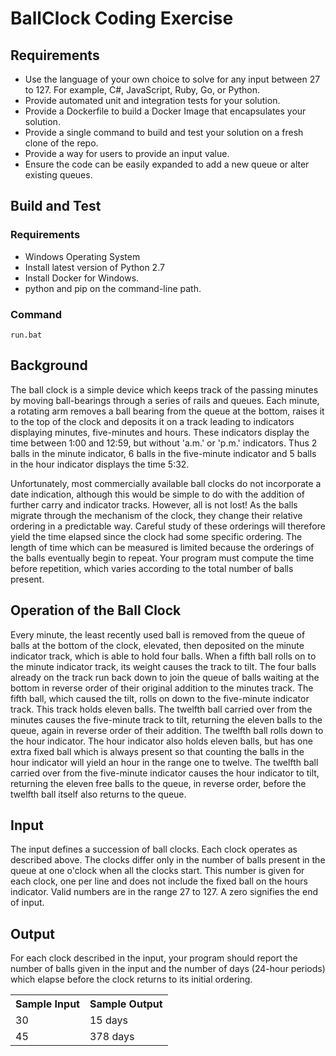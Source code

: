 # BallClock Coding Exercise

## Requirements

* Use the language of your own choice to solve for any input between 27 to 127. For example, C#, JavaScript, Ruby, Go, or Python.
* Provide automated unit and integration tests for your solution.
* Provide a Dockerfile to build a Docker Image that encapsulates your solution.
* Provide a single command to build and test your solution on a fresh clone of the repo.
* Provide a way for users to provide an input value.
* Ensure the code can be easily expanded to add a new queue or alter existing queues.

## Build and Test
 
### Requirements

* Windows Operating System
* Install latest version of Python 2.7
* Install Docker for Windows.
* python and pip on the command-line path.

### Command

    run.bat

## Background

The ball clock is a simple device which keeps track of the passing minutes by moving ball-bearings through a series of rails and queues. Each minute, a rotating arm removes a ball bearing from the queue at the bottom, raises it to the top of the clock and deposits it on a track leading to indicators displaying minutes, five-minutes and hours. These indicators display the time between 1:00 and 12:59, but without 'a.m.' or 'p.m.' indicators. Thus 2 balls in the minute indicator, 6 balls in the five-minute indicator and 5 balls in the hour indicator displays the time 5:32.

Unfortunately, most commercially available ball clocks do not incorporate a date indication, although this would be simple to do with the addition of further carry and indicator tracks. However, all is not lost! As the balls migrate through the mechanism of the clock, they change their relative ordering in a predictable way. Careful study of these orderings will therefore yield the time elapsed since the clock had some specific ordering. The length of time which can be measured is limited because the orderings of the balls eventually begin to repeat. Your program must compute the time before repetition, which varies according to the total number of balls present.

## Operation of the Ball Clock

Every minute, the least recently used ball is removed from the queue of balls at the bottom of the clock, elevated, then deposited on the minute indicator track, which is able to hold four balls. When a fifth ball rolls on to the minute indicator track, its weight causes the track to tilt. The four balls already on the track run back down to join the queue of balls waiting at the bottom in reverse order of their original addition to the minutes track. The fifth ball, which caused the tilt, rolls on down to the five-minute indicator track. This track holds eleven balls. The twelfth ball carried over from the minutes causes the five-minute track to tilt, returning the eleven balls to the queue, again in reverse order of their addition. The twelfth ball rolls down to the hour indicator. The hour indicator also holds eleven balls, but has one extra fixed ball which is always present so that counting the balls in the hour indicator will yield an hour in the range one to twelve. The twelfth ball carried over from the five-minute indicator causes the hour indicator to tilt, returning the eleven free balls to the queue, in reverse order, before the twelfth ball itself also returns to the queue.

## Input

The input defines a succession of ball clocks. Each clock operates as described above. The clocks differ only in the number of balls present in the queue at one o'clock when all the clocks start. This number is given for each clock, one per line and does not include the fixed ball on the hours indicator. Valid numbers are in the range 27 to 127. A zero signifies the end of input.

## Output

For each clock described in the input, your program should report the number of balls given in the input and the number of days (24-hour periods) which elapse before the clock returns to its initial ordering.

<table>
    <tr>
        <th>Sample Input</th>
        <th>Sample Output</th>
    </tr>
    <tr>
        <td>30</td>
        <td>15 days</td>
    </tr>
    <tr>
        <td>45</td>
        <td>378 days</td>
    </tr>
</table>

